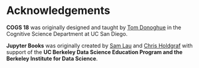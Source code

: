 # Acknowledgements

**COGS 18** was originally designed and taught by [Tom Donoghue](https://tomdonoghue.github.io/) in the Cognitive 
Science Department at UC San Diego.


**Jupyter Books** was originally created by [Sam Lau](http://www.samlau.me/) and [Chris Holdgraf](https://predictablynoisy.com)
with support of the **UC Berkeley Data Science Education Program and the Berkeley
Institute for Data Science**.

